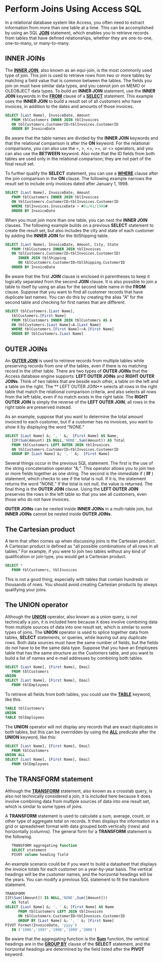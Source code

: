 
# Perform Joins Using Access SQL

In a relational database system like Access, you often need to extract information from more than one table at a time. This can be accomplished by using an SQL  **[JOIN](78B2108A-85B6-A4E5-903D-D5EB74328770.md)** statement, which enables you to retrieve records from tables that have defined relationships, whether they are one-to-one, one-to-many, or many-to-many.


## INNER JOINs

The  **[INNER JOIN](http://msdn.microsoft.com/library/8D16C74C-02C6-12B7-B180-3E7744EF65F3%28Office.15%29.aspx)**, also known as an equi-join, is the most commonly used type of join. This join is used to retrieve rows from two or more tables by matching a field value that is common between the tables. The fields you join on must have similar data types, and you cannot join on MEMO or OLEOBJECT data types. To build an **INNER JOIN** statement, use the **INNER JOIN** keywords in the **[FROM](F3C5931E-2768-198E-D69C-095A01C23BB5.md)** clause of a **[SELECT](http://msdn.microsoft.com/library/A5C9DA94-5F9E-0FC0-767A-4117F38A5EF3%28Office.15%29.aspx)** statement. This example uses the **INNER JOIN** to build a result set of all customers who have invoices, in addition to the dates and amounts of those invoices.


```sql
SELECT [Last Name], InvoiceDate, Amount 
   FROM tblCustomers INNER JOIN tblInvoices 
   ON tblCustomers.CustomerID=tblInvoices.CustomerID 
   ORDER BY InvoiceDate 
```

Be aware that the table names are divided by the  **INNER JOIN** keywords and that the relational comparison is after the **ON** keyword. For the relational comparisons, you can also use the <, >, <=, >=, or <> operators, and you can also use the **BETWEEN** keyword. Also note that the ID fields from both tables are used only in the relational comparison; they are not part of the final result set.

To further qualify the  **SELECT** statement, you can use a **[WHERE](67E4CAED-6512-E8BD-39D0-6DCA18114B18.md)** clause after the join comparison in the **ON** clause. The following example narrows the result set to include only invoices dated after January 1, 1998.




```sql
SELECT [Last Name], InvoiceDate, Amount 
   FROM tblCustomers INNER JOIN tblInvoices 
   ON tblCustomers.CustomerID=tblInvoices.CustomerID 
   WHERE tblInvoices.InvoiceDate > #01/01/1998# 
   ORDER BY InvoiceDate 
```

When you must join more than one table, you can nest the  **INNER JOIN** clauses. The following example builds on a previous **SELECT** statement to create the result set, but also includes the city and state of each customer by adding the **INNER JOIN** for the tblShipping table.




```sql
SELECT [Last Name], InvoiceDate, Amount, City, State 
   FROM (tblCustomers INNER JOIN tblInvoices 
   ON tblCustomers.CustomerID=tblInvoices.CustomerID) 
      INNER JOIN tblShipping 
      ON tblCustomers.CustomerID=tblShipping.CustomerID 
   ORDER BY InvoiceDate 
```

Be aware that the first  **JOIN** clause is enclosed in parentheses to keep it logically separated from the second **JOIN** clause. It is also possible to join a table to itself by using an alias for the second table name in the **FROM** clause. Suppose that you want to find all customer records that have duplicate last names. You can do this by creating the alias "A" for the second table and checking for first names that are different.




```sql
SELECT tblCustomers.[Last Name], 
   tblCustomers.[First Name] 
   FROM tblCustomers INNER JOIN tblCustomers AS A 
   ON tblCustomers.[Last Name]=A.[Last Name] 
   WHERE tblCustomers.[First Name]<>A.[First Name] 
   ORDER BY tblCustomers.[Last Name] 
```


## OUTER JOINs

An  **[OUTER JOIN](http://msdn.microsoft.com/library/9c10525f-98b1-fd4f-8b40-07a32c5c6502%28Office.15%29.aspx)** is used to retrieve records from multiple tables while preserving records from one of the tables, even if there is no matching record in the other table. There are two types of **OUTER JOINs** that the Access database engine supports: **LEFT OUTER JOINs** and **RIGHT OUTER JOINs**. Think of two tables that are beside each other, a table on the left and a table on the right. The ** LEFT OUTER JOIN** selects all rows in the right table that match the relational comparison criteria, and also selects all rows from the left table, even if no match exists in the right table. The **RIGHT OUTER JOIN** is simply the reverse of the **LEFT OUTER JOIN**; all rows in the right table are preserved instead.

As an example, suppose that you want to determine the total amount invoiced to each customer, but if a customer has no invoices, you want to show it by displaying the word "NONE."




```sql
SELECT [Last Name] &; ', ' &;  [First Name] AS Name, 
   IIF(Sum(Amount) IS NULL,'NONE',Sum(Amount)) AS Total 
   FROM tblCustomers LEFT OUTER JOIN tblInvoices 
   ON tblCustomers.CustomerID=tblInvoices.CustomerID 
   GROUP BY [Last Name] &; ', ' &;  [First Name] 
```

Several things occur in the previous SQL statement. The first is the use of the string concatenation operator "&;". This operator allows you to join two or more fields together as one string. The second is the immediate if ( **IIf** ) statement, which checks to see if the total is null. If it is, the statement returns the word "NONE." If the total is not null, the value is returned. The final thing is the **OUTER JOIN** clause. Using the **LEFT OUTER JOIN** preserves the rows in the left table so that you see all customers, even those who do not have invoices.

 **OUTER JOINs** can be nested inside **INNER JOINs** in a multi-table join, but **INNER JOINs** cannot be nested inside **OUTER JOINs**.


## The Cartesian product

A term that often comes up when discussing joins is the Cartesian product. A Cartesian product is defined as "all possible combinations of all rows in all tables." For example, if you were to join two tables without any kind of qualification or join type, you would get a Cartesian product.


```sql
SELECT * 
   FROM tblCustomers, tblInvoices 
```

This is not a good thing, especially with tables that contain hundreds or thousands of rows. You should avoid creating Cartesian products by always qualifying your joins.


## The UNION operator

Although the  **[UNION](http://msdn.microsoft.com/library/A5139921-51E5-7D96-74E3-11C3FD5F7EAA%28Office.15%29.aspx)** operator, also known as a union query, is not technically a join, it is included here because it does involve combining data from multiple sources of data into one result set, which is similar to some types of joins. The **UNION** operator is used to splice together data from tables, **SELECT** statements, or queries, while leaving out any duplicate rows. Both data sources must have the same number of fields, but the fields do not have to be the same data type. Suppose that you have an Employees table that has the same structure as the Customers table, and you want to build a list of names and e-mail addresses by combining both tables.


```sql
SELECT [Last Name], [First Name], Email 
   FROM tblCustomers 
UNION 
SELECT [Last Name], [First Name], Email 
   FROM tblEmployees 
```

To retrieve all fields from both tables, you could use the  **[TABLE](3E6F29D8-7EC0-5261-C22D-96122D4E7F7B.md)** keyword, like this.




```sql
TABLE tblCustomers 
UNION 
TABLE tblEmployees 
```

The  **UNION** operator will not display any records that are exact duplicates in both tables, but this can be overridden by using the **[ALL](1361F1C1-F99D-8952-A885-D13DCDD7CB1D.md)** predicate after the **UNION** keyword, like this:




```sql
SELECT [Last Name], [First Name], Email 
   FROM tblCustomers 
UNION ALL 
SELECT [Last Name], [First Name], Email 
   FROM tblEmployees 
```


## The TRANSFORM statement

Although the  **[TRANSFORM](http://msdn.microsoft.com/library/419770B1-C833-959D-A84D-56C68764799F%28Office.15%29.aspx)** statement, also known as a crosstab query, is also not technically considered a join, it is included here because it does involve combining data from multiple sources of data into one result set, which is similar to some types of joins.

A  **TRANSFORM** statement is used to calculate a sum, average, count, or other type of aggregate total on records. It then displays the information in a grid or spreadsheet format with data grouped both vertically (rows) and horizontally (columns). The general form for a **TRANSFORM** statement is the following.




```sql
   TRANSFORM aggregating function 
   SELECT statement 
   PIVOT column heading field 
```

An example scenario could be if you want to build a datasheet that displays the invoice totals for each customer on a year-by-year basis. The vertical headings will be the customer names, and the horizontal headings will be the years. You can modify a previous SQL statement to fit the transform statement.




```sql
TRANSFORM 
IIF(Sum([Amount]) IS NULL,'NONE',Sum([Amount])) 
   AS Total 
SELECT [Last Name] &; ', ' &; [First Name] AS Name 
      FROM tblCustomers LEFT JOIN tblInvoices 
      ON tblCustomers.CustomerID=tblInvoices.CustomerID 
      GROUP BY [Last Name] &; ', ' &; [First Name] 
PIVOT Format(InvoiceDate, 'yyyy') 
   IN ('1996','1997','1998','1999','2000') 
```

Be aware that the aggregating function is the  **[Sum](02498420-F177-521C-EF81-E2F7EA02B231.md)** function, the vertical headings are in the **[GROUP BY](FE7D5E27-A47A-1229-232C-CF6A0CBAD761.md)** clause of the **SELECT** statement, and the horizontal headings are determined by the field listed after the **PIVOT** keyword.

